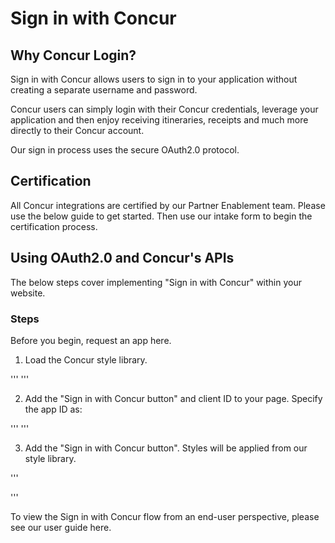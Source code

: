 # Sign in with Concur

## Why Concur Login?

Sign in with Concur allows users to sign in to your application without creating a separate username and password. 

Concur users can simply login with their Concur credentials, leverage your application and then enjoy receiving itineraries, receipts and much more directly to their Concur account.

Our sign in process uses the secure OAuth2.0 protocol.


## Certification

All Concur integrations are certified by our Partner Enablement team. Please use the below guide to get started. Then use our intake form to begin the certification process.

## Using OAuth2.0 and Concur's APIs

The below steps cover implementing "Sign in with Concur" within your website.

### Steps

Before you begin, request an app here.

1. Load the Concur style library.

'''<script src="https://static.concursolutions.com/" async defer></script>
'''

2. Add the "Sign in with Concur button" and client ID to your page. Specify the app ID as:

'''<meta name="concur-signin-app_id" app_id="<app_id>">
'''

3. Add the "Sign in with Concur button". Styles will be applied from our style library.

'''<div class="concur-signin" data-onsuccess="onSignIn"></div>
'''

To view the Sign in with Concur flow from an end-user perspective, please see our user guide here.
